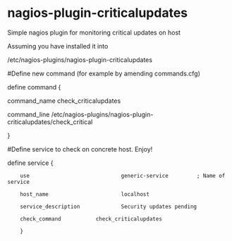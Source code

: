 nagios-plugin-criticalupdates
=============================

Simple nagios plugin for monitoring critical updates on host

Assuming you have installed it into 

/etc/nagios-plugins/nagios-plugin-criticalupdates



#Define new command (for example by amending commands.cfg)

define command {

  command_name check_criticalupdates
  
  command_line /etc/nagios-plugins/nagios-plugin-criticalupdates/check_critical
  
}


#Define service to check on concrete host.  Enjoy!


define service {

        use                             generic-service         ; Name of service
        
        host_name                       localhost
        
        service_description             Security updates pending
        
        check_command           check_criticalupdates
                
        }

